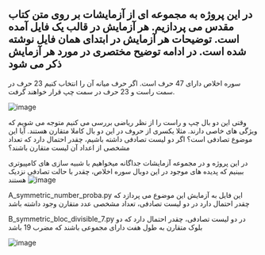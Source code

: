 در این پروژه به مجموعه ای از آزمایشات بر روی متن کتاب مقدس می پردازیم.
هر آزمایش در قالب یک فایل آمده است. توضیحات هر آزمایش در ابتدای همان فایل نوشته شده است. در ادامه توضیح مختصری در مورد هر آزمایش ذکر می شود
--------------------------------------------
سوره اخلاص دارای 47 حرف است. اگر حرف میانه آن را انتخاب کنیم 23 حرف در سمت راست و 23 حرف در سمت چپ قرار خواهند گرفت. 

![image](https://github.com/user-attachments/assets/25999ce7-bea7-4ba0-abf4-368a3bdc94c4)

وقتی این دو بال چپ و راست را از نظر ریاضی بررسی می کنیم متوجه می شویم که ویژگی های خاصی دارند. مثلا یکسری از حروف در این دو بال کاملا متقارن هستند. آیا این موضوع تصادفی است؟ اگر دو لیست تصادفی داشته باشیم، چقدر احتمال دارد که تعداد مشخصی از اعداد آن لیست متقارن باشند؟

در این پروژه و در مجموعه آزمایشات جداگانه میخواهیم با شبیه سازی های کامپیوتری ببینیم که پدیده های موجود در این دوبال سوره اخلاص، چقدر با حالت تصادفی نزدیک هستند
![image](https://github.com/user-attachments/assets/a80d417b-1371-4c68-88b7-689254423f17)

A_symmetric_number_proba.py
این فایل به آزمایش این موضوع می پردازد که چقدر احتمال دارد در دو لیست تصادفی، تعداد مشخصی عدد متقارن وجود داشته باشد

B_symmetric_bloc_divisible_7.py
در دو لیست تصادفی، چقدر احتمال دارد که دو بلوک متقارن به طول هفت دارای مجموعی باشند که مضرب 19 باشد

![image](https://github.com/user-attachments/assets/3ff1cf2f-9498-4c87-bb3a-76538cefd1d0)


